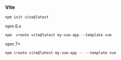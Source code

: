 ### Vite

```
npm init vite@latest
```

npm 6.x
```
npm  create vite@latest my-vue-app --template vue
```

npm 7+

```
npm create vite@latest my-vue-app -- --template vue
```